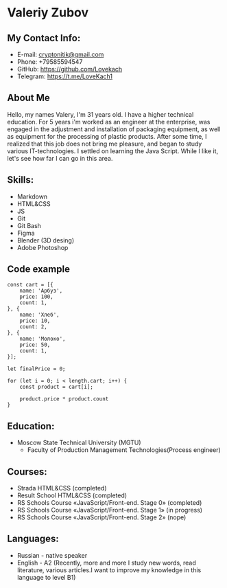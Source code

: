 # Valeriy Zubov

## My Contact Info:
* E-mail: cryptonitik@gmail.com
* Phone: +79585594547
* GitHub: https://github.com/Lovekach
* Telegram: https://t.me/LoveKach1

## About Me
Hello, my names Valery, I'm 31 years old. I have a higher technical education. For 5 years i'm worked as an engineer at the enterprise, was engaged in the adjustment and installation of packaging equipment, as well as equipment for the processing of plastic products. After some time, I realized that this job does not bring me pleasure, and began to study various IT-technologies. I settled on learning the Java Script. While I like it, let's see how far I can go in this area.

## Skills:
* Markdown
* HTML&CSS
* JS
* Git
* Git Bash
* Figma
* Blender (3D desing)
* Adobe Photoshop

## Code example

```
const cart = [{
    name: 'Арбуз',
    price: 100,
    count: 1,
}, {
    name: 'Хлеб',
    price: 10,
    count: 2,
}, {
    name: 'Мoлоко',
    price: 50,
    count: 1,
}];

let finalPrice = 0;

for (let i = 0; i < length.cart; i++) {
    const product = cart[i];

    product.price * product.count
}
```

## Education:
* Moscow State Technical University (MGTU)
    * Faculty of Production Management Technologies(Process engineer)

## Courses:
   * Strada HTML&CSS (completed)
   * Result School HTML&CSS (completed)
   * RS Schools Course «JavaScript/Front-end. Stage 0» (completed)
   * RS Schools Course «JavaScript/Front-end. Stage 1» (in progress)
   * RS Schools Course «JavaScript/Front-end. Stage 2» (nope)
   
## Languages:
* Russian - native speaker
* English - A2 (Recently, more and more I study new words, read literature, various articles.I want to improve my knowledge in this language to level B1)
